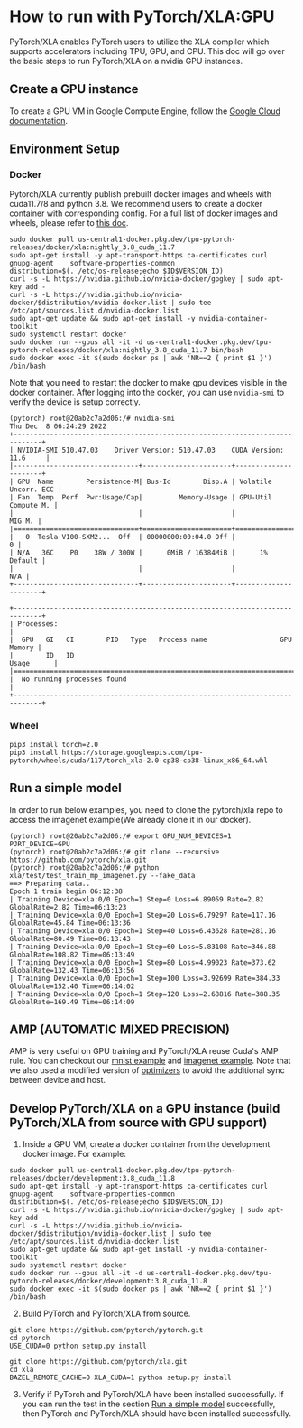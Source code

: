 # How to run with PyTorch/XLA:GPU

PyTorch/XLA enables PyTorch users to utilize the XLA compiler which supports accelerators including TPU, GPU, and CPU. This doc will go over the basic steps to run PyTorch/XLA on a nvidia GPU instances.

## Create a GPU instance
To create a GPU VM in Google Compute Engine, follow the [Google Cloud documentation](https://cloud.google.com/compute/docs/gpus/create-vm-with-gpus).


## Environment Setup

### Docker
Pytorch/XLA currently publish prebuilt docker images and wheels with cuda11.7/8 and python 3.8. We recommend users to create a docker container with corresponding config. For a full list of docker images and wheels, please refer to [this doc](https://github.com/pytorch/xla#available-docker-images-and-wheels).
```
sudo docker pull us-central1-docker.pkg.dev/tpu-pytorch-releases/docker/xla:nightly_3.8_cuda_11.7
sudo apt-get install -y apt-transport-https ca-certificates curl gnupg-agent    software-properties-common
distribution=$(. /etc/os-release;echo $ID$VERSION_ID)
curl -s -L https://nvidia.github.io/nvidia-docker/gpgkey | sudo apt-key add -
curl -s -L https://nvidia.github.io/nvidia-docker/$distribution/nvidia-docker.list | sudo tee /etc/apt/sources.list.d/nvidia-docker.list
sudo apt-get update && sudo apt-get install -y nvidia-container-toolkit
sudo systemctl restart docker
sudo docker run --gpus all -it -d us-central1-docker.pkg.dev/tpu-pytorch-releases/docker/xla:nightly_3.8_cuda_11.7 bin/bash
sudo docker exec -it $(sudo docker ps | awk 'NR==2 { print $1 }') /bin/bash
```

Note that you need to restart the docker to make gpu devices visible in the docker container. After logging into the docker, you can use `nvidia-smi` to verify the device is setup correctly.

```
(pytorch) root@20ab2c7a2d06:/# nvidia-smi
Thu Dec  8 06:24:29 2022
+-----------------------------------------------------------------------------+
| NVIDIA-SMI 510.47.03    Driver Version: 510.47.03    CUDA Version: 11.6     |
|-------------------------------+----------------------+----------------------+
| GPU  Name        Persistence-M| Bus-Id        Disp.A | Volatile Uncorr. ECC |
| Fan  Temp  Perf  Pwr:Usage/Cap|         Memory-Usage | GPU-Util  Compute M. |
|                               |                      |               MIG M. |
|===============================+======================+======================|
|   0  Tesla V100-SXM2...  Off  | 00000000:00:04.0 Off |                    0 |
| N/A   36C    P0    38W / 300W |      0MiB / 16384MiB |      1%      Default |
|                               |                      |                  N/A |
+-------------------------------+----------------------+----------------------+

+-----------------------------------------------------------------------------+
| Processes:                                                                  |
|  GPU   GI   CI        PID   Type   Process name                  GPU Memory |
|        ID   ID                                                   Usage      |
|=============================================================================|
|  No running processes found                                                 |
+-----------------------------------------------------------------------------+

```

### Wheel
```
pip3 install torch=2.0
pip3 install https://storage.googleapis.com/tpu-pytorch/wheels/cuda/117/torch_xla-2.0-cp38-cp38-linux_x86_64.whl
```

## Run a simple model
In order to run below examples, you need to clone the pytorch/xla repo to access the imagenet example(We already clone it in our docker).

```
(pytorch) root@20ab2c7a2d06:/# export GPU_NUM_DEVICES=1 PJRT_DEVICE=GPU
(pytorch) root@20ab2c7a2d06:/# git clone --recursive https://github.com/pytorch/xla.git
(pytorch) root@20ab2c7a2d06:/# python xla/test/test_train_mp_imagenet.py --fake_data
==> Preparing data..
Epoch 1 train begin 06:12:38
| Training Device=xla:0/0 Epoch=1 Step=0 Loss=6.89059 Rate=2.82 GlobalRate=2.82 Time=06:13:23
| Training Device=xla:0/0 Epoch=1 Step=20 Loss=6.79297 Rate=117.16 GlobalRate=45.84 Time=06:13:36
| Training Device=xla:0/0 Epoch=1 Step=40 Loss=6.43628 Rate=281.16 GlobalRate=80.49 Time=06:13:43
| Training Device=xla:0/0 Epoch=1 Step=60 Loss=5.83108 Rate=346.88 GlobalRate=108.82 Time=06:13:49
| Training Device=xla:0/0 Epoch=1 Step=80 Loss=4.99023 Rate=373.62 GlobalRate=132.43 Time=06:13:56
| Training Device=xla:0/0 Epoch=1 Step=100 Loss=3.92699 Rate=384.33 GlobalRate=152.40 Time=06:14:02
| Training Device=xla:0/0 Epoch=1 Step=120 Loss=2.68816 Rate=388.35 GlobalRate=169.49 Time=06:14:09
```
## AMP (AUTOMATIC MIXED PRECISION)
AMP is very useful on GPU training and PyTorch/XLA reuse Cuda's AMP rule. You can checkout our [mnist example](https://github.com/pytorch/xla/blob/master/test/test_train_mp_mnist_amp.py) and [imagenet example](https://github.com/pytorch/xla/blob/master/test/test_train_mp_imagenet_amp.py). Note that we also used a modified version of [optimizers](https://github.com/pytorch/xla/tree/master/torch_xla/amp/syncfree) to avoid the additional sync between device and host.

## Develop PyTorch/XLA on a GPU instance (build PyTorch/XLA from source with GPU support)

1. Inside a GPU VM, create a docker container from the development docker image. For example:
```
sudo docker pull us-central1-docker.pkg.dev/tpu-pytorch-releases/docker/development:3.8_cuda_11.8
sudo apt-get install -y apt-transport-https ca-certificates curl gnupg-agent    software-properties-common
distribution=$(. /etc/os-release;echo $ID$VERSION_ID)
curl -s -L https://nvidia.github.io/nvidia-docker/gpgkey | sudo apt-key add -
curl -s -L https://nvidia.github.io/nvidia-docker/$distribution/nvidia-docker.list | sudo tee /etc/apt/sources.list.d/nvidia-docker.list
sudo apt-get update && sudo apt-get install -y nvidia-container-toolkit
sudo systemctl restart docker
sudo docker run --gpus all -it -d us-central1-docker.pkg.dev/tpu-pytorch-releases/docker/development:3.8_cuda_11.8
sudo docker exec -it $(sudo docker ps | awk 'NR==2 { print $1 }') /bin/bash
```

2. Build PyTorch and PyTorch/XLA from source.
```
git clone https://github.com/pytorch/pytorch.git
cd pytorch
USE_CUDA=0 python setup.py install

git clone https://github.com/pytorch/xla.git
cd xla
BAZEL_REMOTE_CACHE=0 XLA_CUDA=1 python setup.py install
```

3. Verify if PyTorch and PyTorch/XLA have been installed successfully.
If you can run the test in the section
[Run a simple model](#run-a-simple-model) successfully, then PyTorch and
PyTorch/XLA should have been installed successfully.
